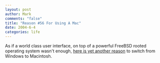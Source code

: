 ```yaml
--- 
layout: post
author: Mark
comments: "false"
title: "Reason #56 For Using A Mac"
date: 2004-6-4
categories: life
---
```

As if a world class user interface, on top of a powerful FreeBSD rooted operating system wasn't enough, <a href="http://slashdot.org/article.pl?sid=04/06/04/1835233&amp;mode=thread&amp;tid=126&amp;tid=128&amp;tid=172&amp;tid=185&amp;tid=190&amp;tid=201" title="Windows Users Fear Korgo Virus">here is yet another reason</a> to switch from Windows to Macintosh.
